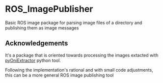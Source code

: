 # ROS_ImagePublisher
Basic ROS image package for parsing image files of a directory and publishing them as image messages

## Acknowledgements
It's a package that is oriented towards processing the images extacted with [pyOniExtractor](https://github.com/roccopietrini/pyOniExtractor) python tool.

Following the implementation's rational and with small code adjustments, this can be a more general ROS image publishing tool
